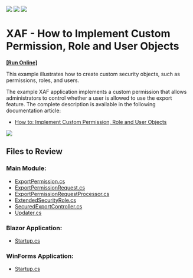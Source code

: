 <!-- default badges list -->
![](https://img.shields.io/endpoint?url=https://codecentral.devexpress.com/api/v1/VersionRange/128591442/22.2.4%2B)
[![](https://img.shields.io/badge/Open_in_DevExpress_Support_Center-FF7200?style=flat-square&logo=DevExpress&logoColor=white)](https://supportcenter.devexpress.com/ticket/details/E3794)
[![](https://img.shields.io/badge/📖_How_to_use_DevExpress_Examples-e9f6fc?style=flat-square)](https://docs.devexpress.com/GeneralInformation/403183)
<!-- default badges end -->

# XAF - How to Implement Custom Permission, Role and User Objects
<!-- run online -->
**[[Run Online]](https://codecentral.devexpress.com/128591442/)**
<!-- run online end -->


This example illustrates how to create custom security objects, such as permissions, roles, and users. 

The example XAF application implements a custom permission that allows administrators to control whether a user is allowed to use the export feature. The complete description is available in the following documentation article:

* [How to: Implement Custom Permission, Role and User Objects](https://docs.devexpress.com/eXpressAppFramework/113384)

![](https://user-images.githubusercontent.com/37070809/227926495-330d0c76-f8f9-416c-ba83-223cda9919ab.png)


## Files to Review

### Main Module:

* [ExportPermission.cs](./CS/EFCore/MySolutionEF/MySolutionEF.Module/Security/ExportPermission.cs)
* [ExportPermissionRequest.cs](./CS/EFCore/MySolutionEF/MySolutionEF.Module/Security/ExportPermissionRequest.cs)
* [ExportPermissionRequestProcessor.cs](./CS/EFCore/MySolutionEF/MySolutionEF.Module/Security/ExportPermissionRequestProcessor.cs)
* [ExtendedSecurityRole.cs](./CS/EFCore/MySolutionEF/MySolutionEF.Module/Security/SecuredExportController.cs)
* [SecuredExportController.cs](./CS/EFCore/MySolutionEF/MySolutionEF.Module/Security/SecuredExportController.cs)
* [Updater.cs](./CS/EFCore/MySolutionEF/MySolutionEF.Module/DatabaseUpdate/Updater.cs)

### Blazor Application:

* [Startup.cs](./CS/EFCore/MySolutionEF/MySolutionEF.Blazor.Server/Startup.cs)

### WinForms Application:

* [Startup.cs](./CS/EFCore/MySolutionEF/MySolutionEF.Win/Startup.cs)
